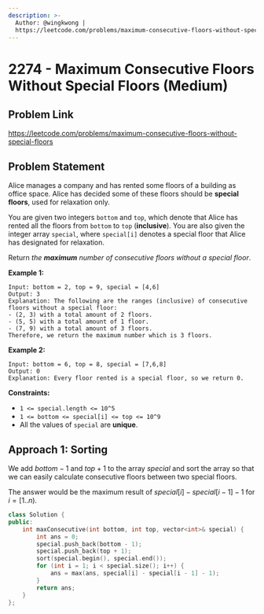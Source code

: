 ```yaml
---
description: >-
  Author: @wingkwong |
  https://leetcode.com/problems/maximum-consecutive-floors-without-special-floors
---
```


# 2274 - Maximum Consecutive Floors Without Special Floors (Medium)

## Problem Link

https://leetcode.com/problems/maximum-consecutive-floors-without-special-floors

## Problem Statement

Alice manages a company and has rented some floors of a building as office space. Alice has decided some of these floors should be **special floors**, used for relaxation only.

You are given two integers `bottom` and `top`, which denote that Alice has rented all the floors from `bottom` to `top` (**inclusive**). You are also given the integer array `special`, where `special[i]` denotes a special floor that Alice has designated for relaxation.

Return _the **maximum** number of consecutive floors without a special floor_.

**Example 1:**

```
Input: bottom = 2, top = 9, special = [4,6]
Output: 3
Explanation: The following are the ranges (inclusive) of consecutive floors without a special floor:
- (2, 3) with a total amount of 2 floors.
- (5, 5) with a total amount of 1 floor.
- (7, 9) with a total amount of 3 floors.
Therefore, we return the maximum number which is 3 floors.
```

**Example 2:**

```
Input: bottom = 6, top = 8, special = [7,6,8]
Output: 0
Explanation: Every floor rented is a special floor, so we return 0.
```

**Constraints:**

* `1 <= special.length <= 10^5`
* `1 <= bottom <= special[i] <= top <= 10^9`
* All the values of `special` are **unique**.

## Approach 1: Sorting

We add $bottom - 1$ and $top + 1$ to the array $special$ and sort the array so that we can easily calculate consecutive floors between two special floors.

The answer would be the maximum result of $special[i] - special[i - 1] - 1$ for $i = [1 .. n)$.

<SolutionAuthor name="@wingkwong"/>

```cpp
class Solution {
public:
    int maxConsecutive(int bottom, int top, vector<int>& special) {
        int ans = 0;
        special.push_back(bottom - 1);
        special.push_back(top + 1);
        sort(special.begin(), special.end());
        for (int i = 1; i < special.size(); i++) {
            ans = max(ans, special[i] - special[i - 1] - 1);
        }
        return ans;
    }
};
```